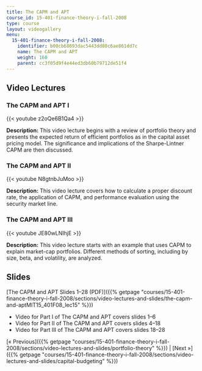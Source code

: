```yaml
---
title: The CAPM and APT
course_id: 15-401-finance-theory-i-fall-2008
type: course
layout: videogallery
menu:
  15-401-finance-theory-i-fall-2008:
    identifier: b00cb68693dac5443dd80c6ae861dd7c
    name: The CAPM and APT
    weight: 160
    parent: cc3f05d9f4e44ed3db60b79712de51f4
---
```

Video Lectures
--------------

### The CAPM and APT I

{{< youtube z2oQe6B1Qa4 >}}

**Description:** This video lecture begins with a review of portfolio theory and presents the expected return of efficient portfolios as in the capital asset pricing model. The significance and implications of the Sharpe-Lintner CAPM are then discussed.

### The CAPM and APT II

{{< youtube N8gtnbJuMoo >}}

**Description:** This video lecture covers how to calculate a proper discount rate, the application of CAPM, and performance evaluation using the security market line.

### The CAPM and APT III

{{< youtube JE80wLNIhjE >}}

**Description:** This video lecture starts with an example that uses CAPM to explain market-cap portfolios. Different methods of sorting, including by size, beta, and volatility, are analyzed.

Slides
------

[The CAPM and APT Slides 1–28 (PDF)]({{% getpage "courses/15-401-finance-theory-i-fall-2008/sections/video-lectures-and-slides/the-capm-and-aptMIT15_401F08_lec15" %}})

*   Video for Part I of The CAPM and APT covers slides 1–6
*   Video for Part II of The CAPM and APT covers slides 4–18
*   Video for Part III of The CAPM and APT covers slides 18–28

[« Previous]({{% getpage "courses/15-401-finance-theory-i-fall-2008/sections/video-lectures-and-slides/portfolio-theory" %}}) | [Next »]({{% getpage "courses/15-401-finance-theory-i-fall-2008/sections/video-lectures-and-slides/capital-budgeting" %}})